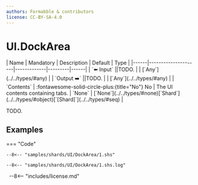 ```yaml
---
authors: Formabble & contributors
license: CC-BY-SA-4.0
---
```



# UI.DockArea

<div class="sh-parameters" markdown="1">
| Name | Mandatory | Description | Default | Type |
|------|---------------------|-------------|---------|------|
| `⬅️ Input` ||TODO. | | [`Any`](../../types/#any) |
| `Output ➡️` ||TODO. | | [`Any`](../../types/#any) |
| `Contents` | :fontawesome-solid-circle-plus:{title="No"} No  | The UI contents containing tabs. | `None` | [`None`](../../types/#none)[`Shard`](../../types/#object)[`[Shard]`](../../types/#seq) |

</div>

TODO.

## Examples

=== "Code"

  ```x86asm linenums="1"
  --8<-- "samples/shards/UI/DockArea/1.shs"
  ```

  ```
  --8<-- "samples/shards/UI/DockArea/1.shs.log"
  ```
&nbsp;
--8<-- "includes/license.md"

